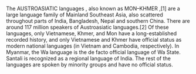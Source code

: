 The AUSTROASIATIC languages , also known as MON–KHMER ,[1] are a large language family of Mainland Southeast Asia, also scattered throughout parts of India, Bangladesh, Nepal and southern China. There are around 117 million speakers of Austroasiatic languages.[2] Of these languages, only Vietnamese, Khmer, and Mon have a long-established recorded history, and only Vietnamese and Khmer have official status as modern national languages (in Vietnam and Cambodia, respectively). In Myanmar, the Wa language is the de facto official language of Wa State. Santali is recognized as a regional language of India. The rest of the languages are spoken by minority groups and have no official status.
